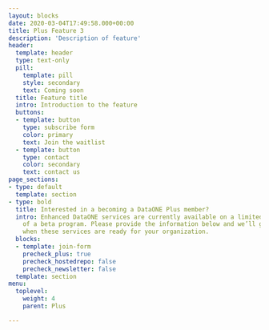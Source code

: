 ```yaml
---
layout: blocks
date: 2020-03-04T17:49:58.000+00:00
title: Plus Feature 3
description: 'Description of feature'
header:
  template: header
  type: text-only
  pill:
    template: pill
    style: secondary
    text: Coming soon
  title: Feature title
  intro: Introduction to the feature
  buttons:
  - template: button
    type: subscribe form
    color: primary
    text: Join the waitlist
  - template: button
    type: contact
    color: secondary
    text: contact us
page_sections:
- type: default
  template: section
- type: bold
  title: Interested in a becoming a DataONE Plus member?
  intro: Enhanced DataONE services are currently available on a limited basis as part
    of a beta program. Please provide the information below and we’ll get in touch
    when these services are ready for your organization.
  blocks:
  - template: join-form
    precheck_plus: true
    precheck_hostedrepo: false
    precheck_newsletter: false
  template: section
menu:
  toplevel:
    weight: 4
    parent: Plus

---
```

